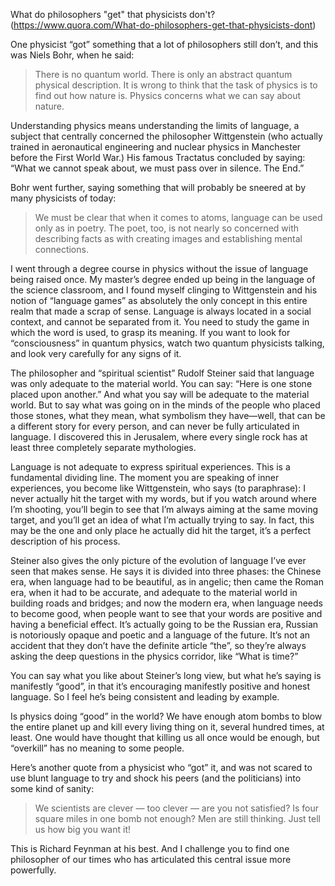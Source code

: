 What do philosophers "get" that physicists don't?
(https://www.quora.com/What-do-philosophers-get-that-physicists-dont)

One physicist “got” something that a lot of philosophers still don’t, and this was Niels Bohr, when he said:

> There is no quantum world. There is only an abstract quantum physical description. It is wrong to think that the task of physics is to find out how nature is. Physics concerns what we can say about nature.

Understanding physics means understanding the limits of language, a subject that centrally concerned the philosopher Wittgenstein (who actually trained in aeronautical engineering and nuclear physics in Manchester before the First World War.) His famous Tractatus concluded by saying: “What we cannot speak about, we must pass over in silence. The End.”

Bohr went further, saying something that will probably be sneered at by many physicists of today:

> We must be clear that when it comes to atoms, language can be used only as in poetry. The poet, too, is not nearly so concerned with describing facts as with creating images and establishing mental connections.

I went through a degree course in physics without the issue of language being raised once. My master’s degree ended up being in the language of the science classroom, and I found myself clinging to Wittgenstein and his notion of “language games” as absolutely the only concept in this entire realm that made a scrap of sense. Language is always located in a social context, and cannot be separated from it. You need to study the game in which the word is used, to grasp its meaning. If you want to look for “consciousness” in quantum physics, watch two quantum physicists talking, and look very carefully for any signs of it.

The philosopher and “spiritual scientist” Rudolf Steiner said that language was only adequate to the material world. You can say: “Here is one stone placed upon another.” And what you say will be adequate to the material world. But to say what was going on in the minds of the people who placed those stones, what they mean, what symbolism they have—well, that can be a different story for every person, and can never be fully articulated in language. I discovered this in Jerusalem, where every single rock has at least three completely separate mythologies.

Language is not adequate to express spiritual experiences. This is a fundamental dividing line. The moment you are speaking of inner experiences, you become like Wittgenstein, who says (to paraphrase): I never actually hit the target with my words, but if you watch around where I’m shooting, you’ll begin to see that I’m always aiming at the same moving target, and you’ll get an idea of what I’m actually trying to say. In fact, this may be the one and only place he actually did hit the target, it’s a perfect description of his process.

Steiner also gives the only picture of the evolution of language I’ve ever seen that makes sense. He says it is divided into three phases: the Chinese era, when language had to be beautiful, as in angelic; then came the Roman era, when it had to be accurate, and adequate to the material world in building roads and bridges; and now the modern era, when language needs to become good, when people want to see that your words are positive and having a beneficial effect. It’s actually going to be the Russian era, Russian is notoriously opaque and poetic and a language of the future. It’s not an accident that they don’t have the definite article “the”, so they’re always asking the deep questions in the physics corridor, like “What is time?”

You can say what you like about Steiner’s long view, but what he’s saying is manifestly “good”, in that it’s encouraging manifestly positive and honest language. So I feel he’s being consistent and leading by example.

Is physics doing “good” in the world? We have enough atom bombs to blow the entire planet up and kill every living thing on it, several hundred times, at least. One would have thought that killing us all once would be enough, but “overkill” has no meaning to some people.

Here’s another quote from a physicist who “got” it, and was not scared to use blunt language to try and shock his peers (and the politicians) into some kind of sanity:

> We scientists are clever — too clever — are you not satisfied? Is four square miles in one bomb not enough? Men are still thinking. Just tell us how big you want it!

This is Richard Feynman at his best. And I challenge you to find one philosopher of our times who has articulated this central issue more powerfully.